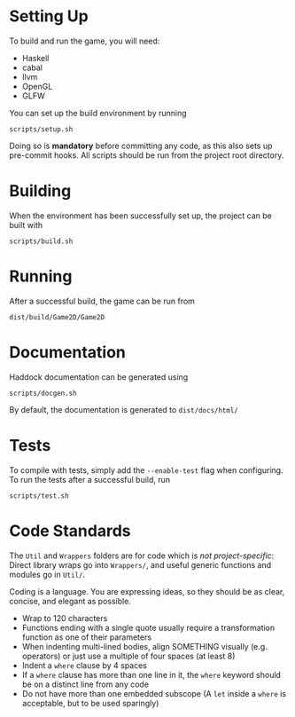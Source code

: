 # Setting Up

To build and run the game, you will need:

 * Haskell
 * cabal
 * llvm
 * OpenGL
 * GLFW

You can set up the build environment by running

    scripts/setup.sh

Doing so is **mandatory** before committing any code, as this also sets up pre-commit hooks.
All scripts should be run from the project root directory.

# Building

When the environment has been successfully set up, the project can be built with

    scripts/build.sh

# Running

After a successful build, the game can be run from

    dist/build/Game2D/Game2D

# Documentation

Haddock documentation can be generated using

    scripts/docgen.sh

By default, the documentation is generated to `dist/docs/html/`

# Tests

To compile with tests, simply add the `--enable-test` flag when configuring.
To run the tests after a successful build, run

    scripts/test.sh

# Code Standards

The `Util` and `Wrappers` folders are for code which is *not project-specific*:
Direct library wraps go into `Wrappers/`, and useful generic functions and modules go in `Util/`.

Coding is a language. You are expressing ideas, so they should be as clear, concise, and elegant as possible.

 * Wrap to 120 characters
 * Functions ending with a single quote usually require a transformation function as one of their parameters
 * When indenting multi-lined bodies, align SOMETHING visually (e.g. operators)
   or just use a multiple of four spaces (at least 8)
 * Indent a `where` clause by 4 spaces
 * If a `where` clause has more than one line in it, the `where` keyword should be on a distinct line from any code
 * Do not have more than one embedded subscope (A `let` inside a `where` is acceptable, but to be used sparingly)
